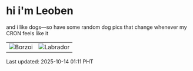 # hi i'm Leoben

and i like dogs—so have some random dog pics that change whenever my CRON feels like it

|  |  |
|--------|----------|
| ![Borzoi](https://random-dog-vercel.vercel.app/api/random-borzoi?v=1760375485) | ![Labrador](https://random-dog-vercel.vercel.app/api/random-labrador?v=1760375485) |

Last updated: 2025-10-14 01:11 PHT
